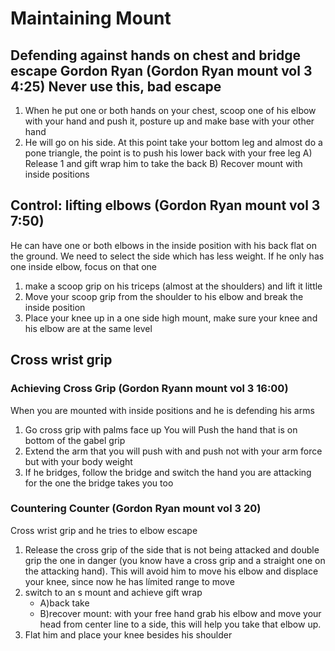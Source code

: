 # Maintaining Mount

## Defending against hands  on chest and bridge  escape Gordon Ryan (Gordon Ryan mount vol 3 4:25) Never use this, bad escape
1. When he put one or both hands on your chest, scoop one of his elbow with your hand and push it, posture up and make base with your other hand
2. He will go on his side. At this point take your bottom leg and almost do a pone triangle, the point is to push his lower back with your free leg
   A) Release 1 and gift wrap him to take the back
   B) Recover mount with inside positions

## Control: lifting elbows (Gordon Ryan mount vol 3 7:50)
   He can have one or both elbows in the inside position with his back flat on the ground. We need to select the side which has less weight. If he only has one inside elbow, focus on that one
1. make a scoop grip on his triceps (almost at the shoulders) and lift it little
2. Move your scoop grip from the shoulder to his elbow and break the inside position
3. Place your knee up in a one side high mount, make sure your knee and his elbow are at the same level


## Cross wrist grip
 ### Achieving Cross Grip (Gordon Ryann mount vol 3 16:00)
   When you are mounted with inside positions and he is defending his arms
   1. Go cross grip with palms face up
      You will Push the hand that is on bottom of the gabel grip
   2. Extend the arm that you will push with and push not with your arm force but with your body weight
   3. If he bridges, follow the bridge and switch the hand you are attacking for the one the bridge takes you too

 ### Countering Counter (Gordon Ryan mount vol 3 20)
   Cross wrist grip and he tries to elbow escape  
  1. Release the cross grip of the side that is not being attacked and double grip the one in danger (you know have a cross grip and a straight one on the attacking hand). This will avoid him to move his elbow and displace your knee, since now he has límited range to move
  2. switch to an s mount and achieve gift wrap
     - A)back take
     - B)recover mount:  with your free hand grab his elbow and move your head from center line to a side, this will help you take that elbow up.
  3. Flat him and  place your knee besides his shoulder

